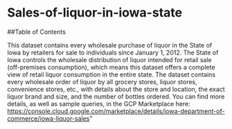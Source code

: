 # Sales-of-liquor-in-iowa-state

##Table of Contents

This dataset contains every wholesale purchase of liquor in the State of Iowa by retailers for sale to individuals since January 1, 2012. The State of Iowa controls the wholesale distribution of liquor intended for retail sale (off-premises consumption), which means this dataset offers a complete view of retail liquor consumption in the entire state. The dataset contains every wholesale order of liquor by all grocery stores, liquor stores, convenience stores, etc., with details about the store and location, the exact liquor brand and size, and the number of bottles ordered.
You can find more details, as well as sample queries, in the GCP Marketplace here: https://console.cloud.google.com/marketplace/details/iowa-department-of-commerce/iowa-liquor-sales"
